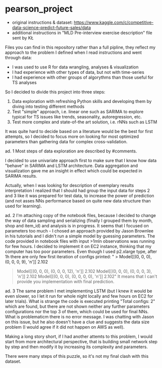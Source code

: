 # pearson_project

- original instructions & dataset: https://www.kaggle.com/c/competitive-data-science-predict-future-sales/data
- additional instructions in "MLD Pre-interview exercise description" file sent by KŁ

Files you can find in this repository rather than a full pipline, they reflect my approach to the problem I defined when I read instructions and went through data:
- I was used to use R for data wrangling, analyses & visualization
- I had experience with other types of data, but not with time-series
- I had experience with other groups of algorythms than those useful for TS analyses

So I decided to divide this project into three steps:
1. Data exploration with refreshing Python skills and developing them by diving into testing different methods
2. Test "simple" approach, i.e. linear one such as SARIMA to explore typical for TS issues like trends, seasonality, autoregression, etc.
3. Test more complex and state-of-the art solution, i.e. rNNs such as LSTM

It was quite hard to decide based on a literature would be the best for first attempts, so I decided to focus more on looking for most optimized parameters than gathering data for complex cross-validation.

ad. 1
Most steps of data exploration are described by #comments. 

I decided to use univariate approach first to make sure that I know how data "behave" in SARIMA and LSTM architecture. Data aggregation and visualization gave me an insight in effect which could be expected in SARIMA results.

Actually, when I was looking for description of exemplary results interpretation I realized that I should had group the input data for steps 2 and 3 like it was prepared for test data, to increase the power of prediction (and not asses NNs performance based on quite new data structure than used for learning).

ad. 2
I'm attaching copy of the notebook files, because I decided to change the way of data sampling and serializing (finally I grouped them by month, shop and item_id) and analysis is in progress. It seems that I focused on parameters too much - I chosed an approach provided by Jason Brownlee in his tutorials and I didn't run a simple model by guessing parameters. The code provided in notebook files with input >1mln observations was running for few hours. I decided to implement it on EC2 instance, thinking that my computer has too poor parameters. Even though I used p2.xlarge type, after 1h there are only few first iteration of configs printed:
" > Model[[(0, 0, 0), (0, 0, 0, 9), 'n']] 2.102
 > Model[[(0, 0, 0), (0, 0, 0, 12), 'n']] 2.102
 > Model[[(0, 0, 0), (0, 0, 0, 3), 'n']] 2.102
 > Model[[(0, 0, 0), (0, 0, 0, 0), 'n']] 2.102"
 It means that I can't provide you implementation with final prediction.
 
 ad. 3
The same problem I met implementing LSTM (but I knew it would be even slower, so I let it run for whole night locally and few hours on EC2 for later trials). What is strange the code is executed printing "Total configs: 2" which are found, but there are not shown neither any further parameters configurations nor the top 3 of them, which could be used for final NNs. What is problematicm there is no error message. I was chatting with Jason on this issue, but he also doesn't have a clue and suggests the data size problem (I would agree if it did not happen on AWS as well).

Making a long story short, if I had another attemts to this problem, I would start from more architectural perspective, that is building small network step by step and then modify it by increasing its complexity and parameters.

There were many steps of this puzzle, so it's not my final clash with this dataset.
